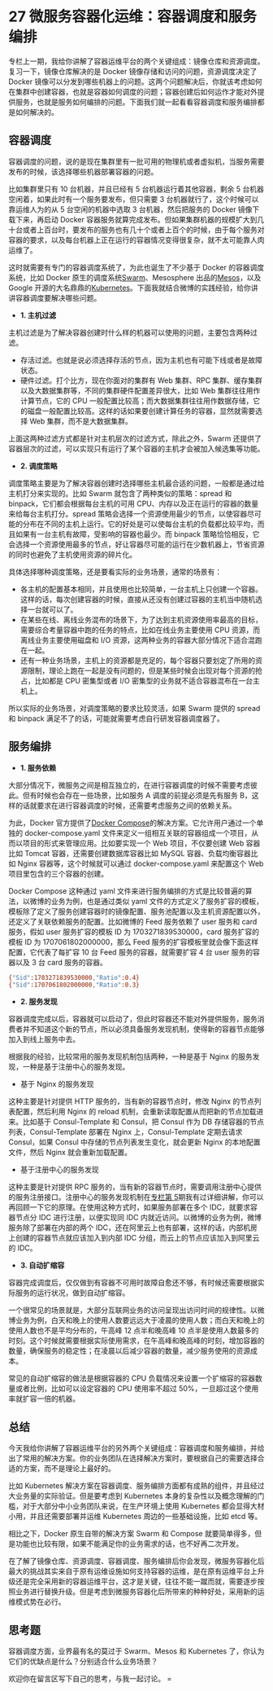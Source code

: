 # 27 微服务容器化运维：容器调度和服务编排

专栏上一期，我给你讲解了容器运维平台的两个关键组成：镜像仓库和资源调度。复习一下，镜像仓库解决的是 Docker 镜像存储和访问的问题，资源调度决定了 Docker 镜像可以分发到哪些机器上的问题。这两个问题解决后，你就该考虑如何在集群中创建容器，也就是容器如何调度的问题；容器创建后如何运作才能对外提供服务，也就是服务如何编排的问题。下面我们就一起看看容器调度和服务编排都是如何解决的。

## 容器调度

容器调度的问题，说的是现在集群里有一批可用的物理机或者虚拟机，当服务需要发布的时候，该选择哪些机器部署容器的问题。

比如集群里只有 10 台机器，并且已经有 5 台机器运行着其他容器，剩余 5 台机器空闲着，如果此时有一个服务要发布，但只需要 3 台机器就行了，这个时候可以靠运维人为的从 5 台空闲的机器中选取 3 台机器，然后把服务的 Docker 镜像下载下来，再启动 Docker 容器服务就算完成发布。但如果集群机器的规模扩大到几十台或者上百台时，要发布的服务也有几十个或者上百个的时候，由于每个服务对容器的要求，以及每台机器上正在运行的容器情况变得很复杂，就不太可能靠人肉运维了。

这时就需要有专门的容器调度系统了，为此也诞生了不少基于 Docker 的容器调度系统，比如 Docker 原生的调度系统[Swarm](https://docs.docker.com/engine/swarm/)、Mesosphere 出品的[Mesos](https://mesos.apache.org/)，以及 Google 开源的大名鼎鼎的[Kubernetes](https://kubernetes.io/)。下面我就结合微博的实践经验，给你讲讲容器调度要解决哪些问题。

- **1. 主机过滤**

主机过滤是为了解决容器创建时什么样的机器可以使用的问题，主要包含两种过滤。

- 存活过滤。也就是说必须选择存活的节点，因为主机也有可能下线或者是故障状态。
- 硬件过滤。打个比方，现在你面对的集群有 Web 集群、RPC 集群、缓存集群以及大数据集群等，不同的集群硬件配置差异很大，比如 Web 集群往往用作计算节点，它的 CPU 一般配置比较高；而大数据集群往往用作数据存储，它的磁盘一般配置比较高。这样的话如果要创建计算任务的容器，显然就需要选择 Web 集群，而不是大数据集群。

上面这两种过滤方式都是针对主机层次的过滤方式，除此之外，Swarm 还提供了容器层次的过滤，可以实现只有运行了某个容器的主机才会被加入候选集等功能。

- **2. 调度策略**

调度策略主要是为了解决容器创建时选择哪些主机最合适的问题，一般都是通过给主机打分来实现的。比如 Swarm 就包含了两种类似的策略：spread 和 binpack，它们都会根据每台主机的可用 CPU、内存以及正在运行的容器的数量来给每台主机打分。spread 策略会选择一个资源使用最少的节点，以使容器尽可能的分布在不同的主机上运行。它的好处是可以使每台主机的负载都比较平均，而且如果有一台主机有故障，受影响的容器也最少。而 binpack 策略恰恰相反，它会选择一个资源使用最多的节点，好让容器尽可能的运行在少数机器上，节省资源的同时也避免了主机使用资源的碎片化。

具体选择哪种调度策略，还是要看实际的业务场景，通常的场景有：

- 各主机的配置基本相同，并且使用也比较简单，一台主机上只创建一个容器。这样的话，每次创建容器的时候，直接从还没有创建过容器的主机当中随机选择一台就可以了。
- 在某些在线、离线业务混布的场景下，为了达到主机资源使用率最高的目标，需要综合考量容器中跑的任务的特点，比如在线业务主要使用 CPU 资源，而离线业务主要使用磁盘和 I/O 资源，这两种业务的容器大部分情况下适合混跑在一起。
- 还有一种业务场景，主机上的资源都是充足的，每个容器只要划定了所用的资源限制，理论上跑在一起是没有问题的，但是某些时候会出现对每个资源的抢占，比如都是 CPU 密集型或者 I/O 密集型的业务就不适合容器混布在一台主机上。

所以实际的业务场景，对调度策略的要求比较灵活，如果 Swarm 提供的 spread 和 binpack 满足不了的话，可能就需要考虑自行研发容器调度器了。

## 服务编排

- **1. 服务依赖**

大部分情况下，微服务之间是相互独立的，在进行容器调度的时候不需要考虑彼此。但有时候也会存在一些场景，比如服务 A 调度的前提必须是先有服务 B，这样的话就要求在进行容器调度的时候，还需要考虑服务之间的依赖关系。

为此，Docker 官方提供了[Docker Compose](https://github.com/docker/compose)的解决方案。它允许用户通过一个单独的 docker-compose.yaml 文件来定义一组相互关联的容器组成一个项目，从而以项目的形式来管理应用。比如要实现一个 Web 项目，不仅要创建 Web 容器比如 Tomcat 容器，还需要创建数据库容器比如 MySQL 容器、负载均衡容器比如 Nginx 容器等，这个时候就可以通过 docker-compose.yaml 来配置这个 Web 项目里包含的三个容器的创建。

Docker Compose 这种通过 yaml 文件来进行服务编排的方式是比较普遍的算法，以微博的业务为例，也是通过类似 yaml 文件的方式定义了服务扩容的模板，模板除了定义了服务创建容器时的镜像配置、服务池配置以及主机资源配置以外，还定义了关联依赖服务的配置。比如微博的 Feed 服务依赖了 user 服务和 card 服务，假如 user 服务扩容的模板 ID 为 1703271839530000，card 服务扩容的模板 ID 为 1707061802000000，那么 Feed 服务的扩容模板里就会像下面这样配置，它代表了每扩容 10 台 Feed 服务的容器，就需要扩容 4 台 user 服务的容器以及 3 台 card 服务的容器。

```bash
{"Sid":1703271839530000,"Ratio":0.4}
{"Sid":1707061802000000,"Ratio":0.3}
```

- **2. 服务发现**

容器调度完成以后，容器就可以启动了，但此时容器还不能对外提供服务，服务消费者并不知道这个新的节点，所以必须具备服务发现机制，使得新的容器节点能够加入到线上服务中去。

根据我的经验，比较常用的服务发现机制包括两种，一种是基于 Nginx 的服务发现，一种是基于注册中心的服务发现。

- 基于 Nginx 的服务发现

这种主要是针对提供 HTTP 服务的，当有新的容器节点时，修改 Nginx 的节点列表配置，然后利用 Nginx 的 reload 机制，会重新读取配置从而把新的节点加载进来。比如基于 Consul-Template 和 Consul，把 Consul 作为 DB 存储容器的节点列表，Consul-Template 部署在 Nginx 上，Consul-Template 定期去请求 Consul，如果 Consul 中存储的节点列表发生变化，就会更新 Nginx 的本地配置文件，然后 Nginx 就会重新加载配置。

- 基于注册中心的服务发现

这种主要是针对提供 RPC 服务的，当有新的容器节点时，需要调用注册中心提供的服务注册接口。注册中心的服务发现机制在[专栏第 5](http://time.geekbang.org/column/article/14603)期我有过详细讲解，你可以再回顾一下它的原理。在使用这种方式时，如果服务部署在多个 IDC，就要求容器节点分 IDC 进行注册，以便实现同 IDC 内就近访问。以微博的业务为例，微博服务除了部署在内部的两个 IDC，还在阿里云上也有部署，这样的话，内部机房上创建的容器节点就应该加入到内部 IDC 分组，而云上的节点应该加入到阿里云的 IDC。

- **3. 自动扩缩容**

容器完成调度后，仅仅做到有容器不可用时故障自愈还不够，有时候还需要根据实际服务的运行状况，做到自动扩缩容。

一个很常见的场景就是，大部分互联网业务的访问呈现出访问时间的规律性。以微博业务为例，白天和晚上的使用人数要远远大于凌晨的使用人数；而白天和晚上的使用人数也不是平均分布的，午高峰 12 点半和晚高峰 10 点半是使用人数最多的时刻。这个时候就需要根据实际使用需求，在午高峰和晚高峰的时刻，增加容器的数量，确保服务的稳定性；在凌晨以后减少容器的数量，减少服务使用的资源成本。

常见的自动扩缩容的做法是根据容器的 CPU 负载情况来设置一个扩缩容的容器数量或者比例，比如可以设定容器的 CPU 使用率不超过 50%，一旦超过这个使用率就扩容一倍的机器。

## 总结

今天我给你讲解了容器运维平台的另外两个关键组成：容器调度和服务编排，并给出了常用的解决方案。你的业务团队在选择解决方案时，要根据自己的需要选择合适的方案，而不是理论上最好的。

比如 Kubernetes 解决方案在容器调度、服务编排方面都有成熟的组件，并且经过大业务量的实际验证。但是要考虑到 Kubernetes 本身的复杂性以及概念理解的门槛，对于大部分中小业务团队来说，在生产环境上使用 Kubernetes 都会显得大材小用，并且还需要部署并运维 Kubernetes 周边的一些基础设施，比如 etcd 等。

相比之下，Docker 原生自带的解决方案 Swarm 和 Compose 就要简单得多，但是功能也比较有限，如果不能满足你的业务需求的话，也不好再二次开发。

在了解了镜像仓库、资源调度、容器调度、服务编排后你会发现，微服务容器化后最大的挑战其实来自于原有运维设施如何支持容器的运维，是在原有运维平台上升级还是完全采用新的容器运维平台，这才是关键，往往不能一蹴而就，需要逐步按照业务进行替换升级。但是考虑到微服务容器化后所带来的种种好处，采用新的运维模式势在必行。

## 思考题

容器调度方面，业界最有名的莫过于 Swarm、Mesos 和 Kubernetes 了，你认为它们的优缺点是什么？分别适合什么业务场景？

欢迎你在留言区写下自己的思考，与我一起讨论。 =
